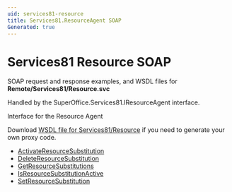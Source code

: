 ```yaml
---
uid: services81-resource
title: Services81.ResourceAgent SOAP
Generated: true
---
```


# Services81 Resource SOAP

SOAP request and response examples, and WSDL files for **Remote/Services81/Resource.svc**

Handled by the <see cref="T:SuperOffice.Services81.IResourceAgent">SuperOffice.Services81.IResourceAgent</see> interface.

Interface for the Resource Agent

Download [WSDL file for Services81/Resource](../Services81-Resource.md) if you need to generate your own proxy code.

* [ActivateResourceSubstitution](ActivateResourceSubstitution.md)
* [DeleteResourceSubstitution](DeleteResourceSubstitution.md)
* [GetResourceSubstitutions](GetResourceSubstitutions.md)
* [IsResourceSubstitutionActive](IsResourceSubstitutionActive.md)
* [SetResourceSubstitution](SetResourceSubstitution.md)
